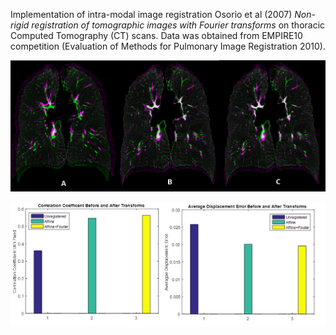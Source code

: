Implementation of intra-modal image registration Osorio et al (2007) *Non-rigid registration of tomographic images with Fourier transforms* on thoracic Computed Tomography (CT) scans. Data was obtained from EMPIRE10 competition (Evaluation of Methods for Pulmonary Image Registration 2010).

![results](https://github.com/jeffreycychiu/CT-Image-Registration-Fourier/blob/master/3Lungs.png)

![data](https://github.com/jeffreycychiu/CT-Image-Registration-Fourier/blob/master/bargraphs.png)
